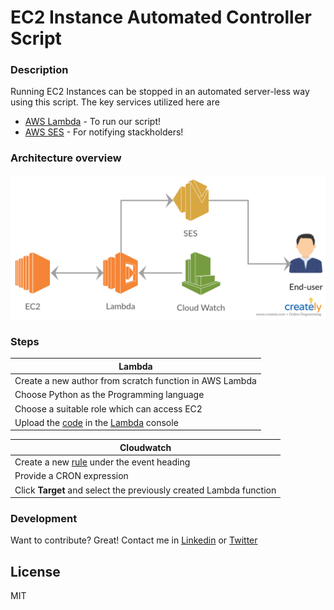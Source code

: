 # EC2 Instance Automated Controller Script

### Description
Running EC2 Instances can be stopped in an automated server-less way using this script. The key services utilized here are 
  * [AWS Lambda] - To run our script!
  * [AWS SES] - For notifying stackholders!

### Architecture overview

[![ArchDiagram](https://github.com/davidjegan/AWS-EC2-Instance-Status-Automation/blob/master/assets/imgs/Arch.png)](https://github.com/davidjegan/AWS-EC2-Instance-Status-Automation/blob/master/assets/imgs/Arch.png)



### Steps

| Lambda |
| ------ |
| Create a new author from scratch function in AWS Lambda |
| Choose Python as the Programming language |
| Choose a suitable role which can access EC2 |
| Upload the [code] in the [Lambda](https://console.aws.amazon.com/lambda/home?region=us-east-1#/home) console |

| Cloudwatch |
| ------ |
| Create a new [rule](https://console.aws.amazon.com/cloudwatch/home?region=us-east-1#rules:) under the event heading |
| Provide a CRON expression |
| Click **Target** and select the previously created Lambda function |


### Development
Want to contribute? Great! Contact me in [Linkedin](https://linkedin.com/in/david-jegan-abishek-39556684/) or [Twitter](https://twitter.com/JeganAbishek)

License
----
MIT



   [AWS Lambda]: <https://aws.amazon.com/lambda/>
   [AWS SES]: <https://aws.amazon.com/ses/>
   [code]: <https://github.com/davidjegan/AWS-EC2-Instance-Status-Automation/blob/master/check_ec2_instance_status.py>
